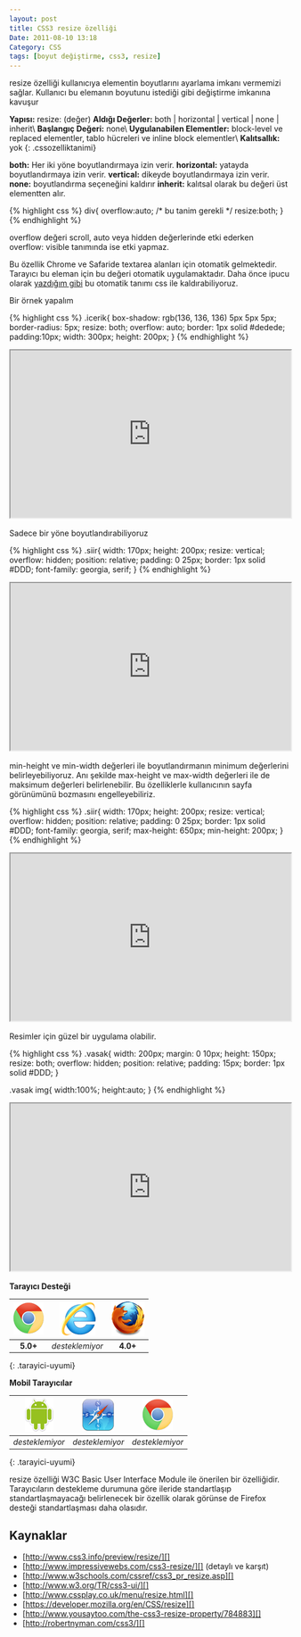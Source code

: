 ```yaml
---
layout: post
title: CSS3 resize özelliği
Date: 2011-08-10 13:18
Category: CSS
tags: [boyut değiştirme, css3, resize]
---
```


resize özelliği kullanıcıya elementin boyutlarını ayarlama imkanı
vermemizi sağlar. Kullanıcı bu elemanın boyutunu istediği gibi
değiştirme imkanına kavuşur

**Yapısı:** resize: (değer)
**Aldığı Değerler:** both | horizontal | vertical | none | inherit\\
**Başlangıç Değeri:** none\\
**Uygulanabilen Elementler:** block-level ve replaced elementler, tablo
hücreleri ve inline block elementler\\
**Kalıtsallık:** yok
{: .cssozelliktanimi}

**both:** Her iki yöne boyutlandırmaya izin verir.
**horizontal:** yatayda boyutlandırmaya izin verir.
**vertical:** dikeyde boyutlandırmaya izin verir.
**none:** boyutlandırma seçeneğini kaldırır
**inherit:** kalıtsal olarak bu değeri üst elementten alır.

{% highlight css %}
div{
	overflow:auto; /* bu tanim gerekli */
	resize:both;
}
{% endhighlight %}

overflow değeri scroll, auto veya hidden değerlerinde etki ederken
overflow: visible tanımında ise etki yapmaz.

Bu özellik Chrome ve Safaride textarea alanları için otomatik
gelmektedir. Tarayıcı bu eleman için bu değeri otomatik uygulamaktadır.
Daha önce ipucu olarak [yazdığım gibi][] bu otomatik tanımı css ile
kaldırabiliyoruz.

Bir örnek yapalım

{% highlight css %}
.icerik{
    box-shadow: rgb(136, 136, 136) 5px 5px 5px;
    border-radius: 5px;
    resize: both;
    overflow: auto;
    border: 1px solid #dedede;
    padding:10px;
    width: 300px;
    height: 200px;
}
{% endhighlight %}

<iframe style="width: 100%; height: 300px" src="https://jsfiddle.net/fatihhayri/aDnP6/3/embedded/result,css,html"></iframe>

Sadece bir yöne boyutlandırabiliyoruz

{% highlight css %}
.siir{
    width: 170px;
    height: 200px;
    resize: vertical;
    overflow: hidden;
    position: relative;
    padding: 0 25px;
    border: 1px solid #DDD;
    font-family: georgia, serif;
}
{% endhighlight %}

<iframe style="width: 100%; height: 300px" src="https://jsfiddle.net/fatihhayri/k2wHc/2/embedded/result,css,html"></iframe>

min-height ve min-width değerleri ile boyutlandırmanın minimum
değerlerini belirleyebiliyoruz. Anı şekilde max-height ve max-width
değerleri ile de maksimum değerleri belirlenebilir. Bu özelliklerle
kullanıcının sayfa görünümünü bozmasını engelleyebiliriz.

{% highlight css %}
.siir{
    width: 170px;
    height: 200px;
    resize: vertical;
    overflow: hidden;
    position: relative;
    padding: 0 25px;
    border: 1px solid #DDD;
    font-family: georgia, serif;
    max-height: 650px;
    min-height: 200px;
}
{% endhighlight %}

<iframe style="width: 100%; height: 300px" src="https://jsfiddle.net/fatihhayri/yLZDQ/embedded/result,css,html"></iframe>

Resimler için güzel bir uygulama olabilir.

{% highlight css %}
.vasak{
	width: 200px;
	margin: 0 10px;
	height: 150px;
	resize: both;
	overflow: hidden;
	position: relative;
	padding: 15px;
	border: 1px solid #DDD;
}

.vasak img{
	width:100%;
	height:auto;
}
{% endhighlight %}

<iframe style="width: 100%; height: 300px" src="https://jsfiddle.net/fatihhayri/Xk3Gr/10/embedded/result,css,html"></iframe>

**Tarayıcı Desteği**

|![Chrome][chrome]|![explorer][explorer]|![Firefox][firefox]|
|:-----------------:|:---------------:|:-------------------:|
|**5.0+**|*desteklemiyor*|**4.0+**|
{: .tarayici-uyumi}

**Mobil Tarayıcılar**

|![Android][android] | ![Mobil Safari][msafari] | ![Chrome][chrome] |
|:------------------------:|:----------------------:|:-------------------:|
|*desteklemiyor*|*desteklemiyor*|*desteklemiyor*|
{: .tarayici-uyumi}


resize özelliği W3C Basic User Interface Module ile önerilen bir
özelliğidir. Tarayıcıların destekleme durumuna göre ileride
standartlaşıp standartlaşmayacağı belirlenecek bir özellik olarak
görünse de Firefox desteği standartlaşması daha olasıdır.

## Kaynaklar

-   [http://www.css3.info/preview/resize/][]
-   [http://www.impressivewebs.com/css3-resize/][] (detaylı ve karşıt)
-   [http://www.w3schools.com/cssref/css3_pr_resize.asp][]
-   [http://www.w3.org/TR/css3-ui/][]
-   [http://www.cssplay.co.uk/menu/resize.html][]
-   [https://developer.mozilla.org/en/CSS/resize][]
-   [http://www.yousaytoo.com/the-css3-resize-property/784883][]
-   [http://robertnyman.com/css3/][]

  [yazdığım gibi]: http://fatihhayrioglu.com/css-ipucu-27-chrome-ve-safaride-textarea-genisletme-islevini-kaldirma/
  [http://www.css3.info/preview/resize/]: http://www.css3.info/preview/resize/
  [http://www.impressivewebs.com/css3-resize/]: http://www.impressivewebs.com/css3-resize/
  [http://www.w3schools.com/cssref/css3_pr_resize.asp]: http://www.w3schools.com/cssref/css3_pr_resize.asp
  [http://www.w3.org/TR/css3-ui/]: http://www.w3.org/TR/css3-ui/
  [http://www.cssplay.co.uk/menu/resize.html]: http://www.cssplay.co.uk/menu/resize.html
  [https://developer.mozilla.org/en/CSS/resize]: https://developer.mozilla.org/en/CSS/resize
  [http://www.yousaytoo.com/the-css3-resize-property/784883]: http://www.yousaytoo.com/the-css3-resize-property/784883
  [http://robertnyman.com/css3/]: http://robertnyman.com/css3/


[firefox]: /images/ff.png
[chrome]: /images/ch.png
[explorer]: /images/ie.png
[msafari]:/images/sm.png
[android]:/images/an.png
